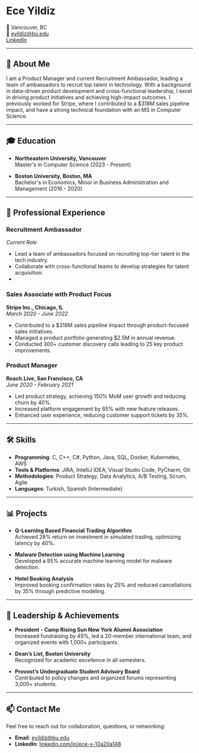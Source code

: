 # Ece Yildiz

📍 Vancouver, BC  
📧 [eyildiz@bu.edu](mailto:eyildiz@bu.edu)  
[LinkedIn](https://www.linkedin.com/in/ece-y-10a20a148/)

---

## 👋 About Me

I am a Product Manager and current Recruitment Ambassador, leading a team of ambassadors to recruit top talent in technology. With a background in data-driven product development and cross-functional leadership, I excel in driving product initiatives and achieving high-impact outcomes. I previously worked for Stripe, where I contributed to a $318M sales pipeline impact, and have a strong technical foundation with an MS in Computer Science.

---

## 🎓 Education

- **Northeastern University, Vancouver**  
  Master's in Computer Science (2023 - Present)

- **Boston University, Boston, MA**  
  Bachelor's in Economics, Minor in Business Administration and Management (2016 - 2020)

---

## 💼 Professional Experience

### **Recruitment Ambassador**  
*Current Role*
- Lead a team of ambassadors focused on recruiting top-tier talent in the tech industry.
- Collaborate with cross-functional teams to develop strategies for talent acquisition.
- 

### **Sales Associate with Product Focus**  
**Stripe Inc., Chicago, IL**  
*March 2020 - June 2022*
- Contributed to a $318M sales pipeline impact through product-focused sales initiatives.
- Managed a product portfolio generating $2.5M in annual revenue.
- Conducted 300+ customer discovery calls leading to 25 key product improvements.

### **Product Manager**  
**Reach.Live, San Francisco, CA**  
*June 2020 - February 2021*
- Led product strategy, achieving 150% MoM user growth and reducing churn by 40%.
- Increased platform engagement by 65% with new feature releases.
- Enhanced user experience, reducing customer support tickets by 35%.

---

## 🛠 Skills

- **Programming**: C, C++, C#, Python, Java, SQL, Docker, Kubernetes, AWS
- **Tools & Platforms**: JIRA, IntelliJ IDEA, Visual Studio Code, PyCharm, Git
- **Methodologies**: Product Strategy, Data Analytics, A/B Testing, Scrum, Agile
- **Languages**: Turkish, Spanish (Intermediate)

---

## 📊 Projects

- **Q-Learning Based Financial Trading Algorithm**  
  Achieved 28% return on investment in simulated trading, optimizing latency by 40%.

- **Malware Detection using Machine Learning**  
  Developed a 95% accurate machine learning model for malware detection.

- **Hotel Booking Analysis**  
  Improved booking confirmation rates by 25% and reduced cancellations by 35% through predictive modeling.

---

## 🏅 Leadership & Achievements

- **President - Camp Rising Sun New York Alumni Association**  
  Increased fundraising by 45%, led a 20-member international team, and organized events with 1,000+ participants.

- **Dean’s List, Boston University**  
  Recognized for academic excellence in all semesters.

- **Provost’s Undergraduate Student Advisory Board**  
  Contributed to policy changes and organized forums representing 3,000+ students.

---

## 📫 Contact Me

Feel free to reach out for collaboration, questions, or networking:

- **Email**: [eyildiz@bu.edu](mailto:eyildiz@bu.edu)
- **LinkedIn**: [linkedin.com/in/ece-y-10a20a148](https://www.linkedin.com/in/ece-y-10a20a148/)
